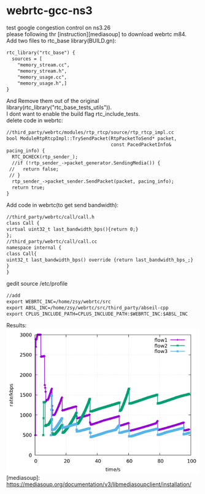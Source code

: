 # webrtc-gcc-ns3
test google congestion control on ns3.26  
please following thr [instruction][mediasoup] to download webrtc m84.  
Add two files to rtc_base library(BUILD.gn):  
```
rtc_library("rtc_base") {
  sources = [
    "memory_stream.cc",
    "memory_stream.h",
    "memory_usage.cc",
    "memory_usage.h",]
}
```
And Remove them out of the original library(rtc_library("rtc_base_tests_utils")).  
I dont want to enable the build flag rtc_include_tests.  
delete code in webrtc:  
```
//third_party/webrtc/modules/rtp_rtcp/source/rtp_rtcp_impl.cc   
bool ModuleRtpRtcpImpl::TrySendPacket(RtpPacketToSend* packet,  
                                      const PacedPacketInfo& pacing_info) {  
  RTC_DCHECK(rtp_sender_);  
  //if (!rtp_sender_->packet_generator.SendingMedia()) {   
 //   return false;  
 // }  
  rtp_sender_->packet_sender.SendPacket(packet, pacing_info);  
  return true;  
}
```
Add code in webrtc(to get send bandwidth):  
```
//third_party/webrtc/call/call.h  
class Call {  
virtual uint32_t last_bandwidth_bps(){return 0;}  
};  
//third_party/webrtc/call/call.cc  
namespace internal {  
class Call{
uint32_t last_bandwidth_bps() override {return last_bandwidth_bps_;}  
}
}  
```
gedit source /etc/profile  
```
//add  
export WEBRTC_INC=/home/zsy/webrtc/src  
export ABSL_INC=/home/zsy/webrtc/src/third_party/abseil-cpp  
export CPLUS_INCLUDE_PATH=CPLUS_INCLUDE_PATH:$WEBRTC_INC:$ABSL_INC  
```
Results:  
![avatar](https://github.com/SoonyangZhang/webrtc-gcc-ns3/blob/master/results/gcc-rate.png) 
[mediasoup]: https://mediasoup.org/documentation/v3/libmediasoupclient/installation/

